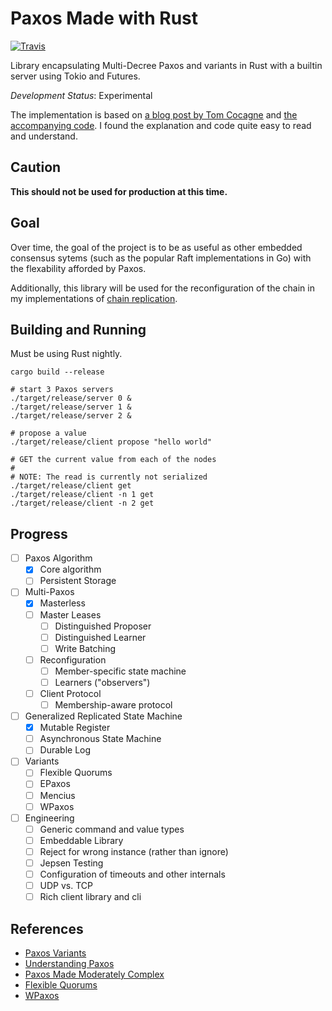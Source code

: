# Paxos Made with Rust

[![Travis](https://travis-ci.org/zowens/paxos-rs.svg?branch=master)](https://travis-ci.org/zowens/paxos-rs/)

Library encapsulating Multi-Decree Paxos and variants in Rust with a builtin server using Tokio and Futures.

*Development Status*: Experimental

The implementation is based on [a blog post by Tom Cocagne](https://understandingpaxos.wordpress.com/) and [the accompanying code](github.com/cocagne/multi-paxos-example). I
found the explanation and code quite easy to read and understand.

## Caution
**This should not be used for production at this time.**

## Goal
Over time, the goal of the project is to be as useful as other embedded consensus sytems (such as the popular Raft implementations in Go) with the flexability afforded by Paxos.

Additionally, this library will be used for the reconfiguration of the chain in my implementations of [chain replication](https://github.com/zowens/chain-replication).

## Building and Running

Must be using Rust nightly.

```shell
cargo build --release

# start 3 Paxos servers
./target/release/server 0 &
./target/release/server 1 &
./target/release/server 2 &

# propose a value
./target/release/client propose "hello world"

# GET the current value from each of the nodes
# 
# NOTE: The read is currently not serialized
./target/release/client get
./target/release/client -n 1 get
./target/release/client -n 2 get
```

## Progress
- [ ] Paxos Algorithm
    - [X] Core algorithm
    - [ ] Persistent Storage
- [ ] Multi-Paxos
    - [X] Masterless
    - [ ] Master Leases
        - [ ] Distinguished Proposer
        - [ ] Distinguished Learner
        - [ ] Write Batching
    - [ ] Reconfiguration
        - [ ] Member-specific state machine
        - [ ] Learners ("observers")
    - [ ] Client Protocol
        - [ ] Membership-aware protocol
- [ ] Generalized Replicated State Machine
    - [X] Mutable Register
    - [ ] Asynchronous State Machine
    - [ ] Durable Log
- [ ] Variants
    - [ ] Flexible Quorums
    - [ ] EPaxos
    - [ ] Mencius
    - [ ] WPaxos
- [ ] Engineering
    - [ ] Generic command and value types
    - [ ] Embeddable Library
    - [ ] Reject for wrong instance (rather than ignore)
    - [ ] Jepsen Testing
    - [ ] Configuration of timeouts and other internals
    - [ ] UDP vs. TCP
    - [ ] Rich client library and cli

## References
* [Paxos Variants](http://paxos.systems/variants.html#mencius)
* [Understanding Paxos](https://understandingpaxos.wordpress.com/)
* [Paxos Made Moderately Complex](http://paxos.systems/)
* [Flexible Quorums](https://fpaxos.github.io/)
* [WPaxos](https://muratbuffalo.blogspot.com/2017/12/wpaxos-wide-area-network-paxos-protocol.html)
